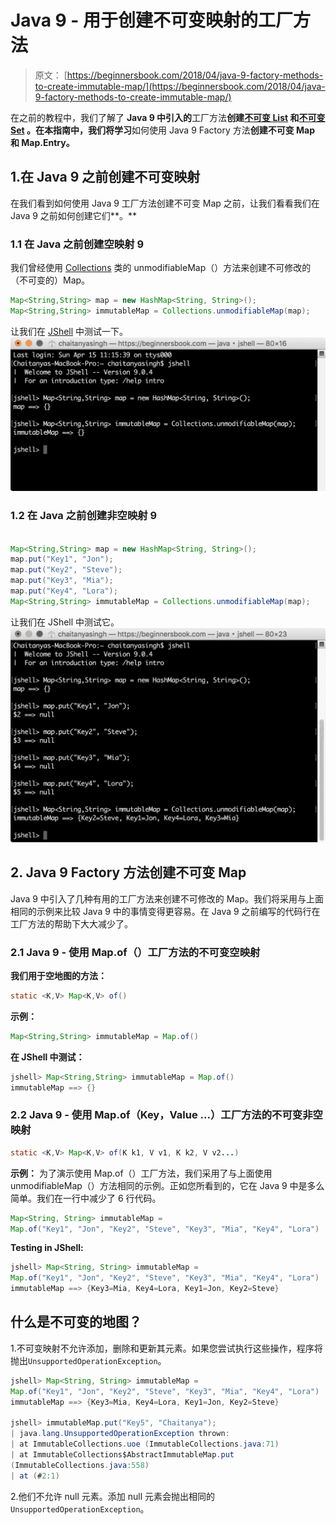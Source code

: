 # Java 9 - 用于创建不可变映射的工厂方法

> 原文： [https://beginnersbook.com/2018/04/java-9-factory-methods-to-create-immutable-map/](https://beginnersbook.com/2018/04/java-9-factory-methods-to-create-immutable-map/)

在之前的教程中，我们了解了 **Java 9 中引入的**工厂方法**创建[不可变 List](https://beginnersbook.com/2018/04/java-9-factory-method-to-create-immutable-list/) 和[不可变 Set](https://beginnersbook.com/2018/04/java-9-factory-methods-to-create-immutable-set/) 。在本指南中，我们将学习**如何使用 Java 9 Factory 方法**创建不可变 Map 和 Map.Entry。**

## 1.在 Java 9 之前创建不可变映射

在我们看到如何使用 Java 9 工厂方法创建不可变 Map 之前，让我们看看我们在 Java 9 之前如何创建它们**。**

### 1.1 在 Java 之前创建空映射 9

我们曾经使用 [Collections](https://beginnersbook.com/java-collections-tutorials/) 类的 unmodifiableMap（）方法来创建不可修改的（不可变的）Map。

```java
Map<String,String> map = new HashMap<String, String>();
Map<String,String> immutableMap = Collections.unmodifiableMap(map);
```

让我们在 [JShell](https://beginnersbook.com/2018/04/java-9-jshell-repl/) 中测试一下。
![Creating Empty Map before Java 9](img/bd42c7a7f251eda0b541a587ed4f83e7.jpg)

### 1.2 在 Java 之前创建非空映射 9

```java

Map<String,String> map = new HashMap<String, String>();
map.put("Key1", "Jon");
map.put("Key2", "Steve");
map.put("Key3", "Mia");
map.put("Key4", "Lora");
Map<String,String> immutableMap = Collections.unmodifiableMap(map);
```

让我们在 JShell 中测试它。
![Java 9 Factory Methods to create immutable Map](img/c5b7bb1cb7c640772d77fe2a0abc18c6.jpg)

## 2\. Java 9 Factory 方法创建不可变 Map

Java 9 中引入了几种有用的工厂方法来创建不可修改的 Map。我们将采用与上面相同的示例来比较 Java 9 中的事情变得更容易。在 Java 9 之前编写的代码行在工厂方法的帮助下大大减少了。

### 2.1 Java 9 - 使用 Map.of（）工厂方法的不可变空映射

**我们用于空地图的方法：**

```java
static <K,V> Map<K,V> of()
```

**示例：**

```java
Map<String,String> immutableMap = Map.of()
```

**在 JShell 中测试：**

```java
jshell> Map<String,String> immutableMap = Map.of()
immutableMap ==> {}
```

### 2.2 Java 9 - 使用 Map.of（Key，Value ...）工厂方法的不可变非空映射

```java
static <K,V> Map<K,V> of(K k1, V v1, K k2, V v2...)
```

**示例：**
为了演示使用 Map.of（）工厂方法，我们采用了与上面使用 unmodifiableMap（）方法相同的示例。正如您所看到的，它在 Java 9 中是多么简单。我们在一行中减少了 6 行代码。

```java
Map<String, String> immutableMap = 
Map.of("Key1", "Jon", "Key2", "Steve", "Key3", "Mia", "Key4", "Lora")
```

**Testing in JShell:**

```java
jshell> Map<String, String> immutableMap = 
Map.of("Key1", "Jon", "Key2", "Steve", "Key3", "Mia", "Key4", "Lora")
immutableMap ==> {Key3=Mia, Key4=Lora, Key1=Jon, Key2=Steve}
```

## 什么是不可变的地图？

1.不可变映射不允许添加，删除和更新其元素。如果您尝试执行这些操作，程序将抛出`UnsupportedOperationException`。

```java
jshell> Map<String, String> immutableMap = 
Map.of("Key1", "Jon", "Key2", "Steve", "Key3", "Mia", "Key4", "Lora")
immutableMap ==> {Key3=Mia, Key4=Lora, Key1=Jon, Key2=Steve}

jshell> immutableMap.put("Key5", "Chaitanya");
| java.lang.UnsupportedOperationException thrown:
| at ImmutableCollections.uoe (ImmutableCollections.java:71)
| at ImmutableCollections$AbstractImmutableMap.put 
(ImmutableCollections.java:558)
| at (#2:1)
```

2.他们不允许 null 元素。添加 null 元素会抛出相同的`UnsupportedOperationException`。